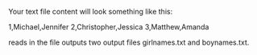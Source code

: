 Your text file content will look something like this:

1,Michael,Jennifer
2,Christopher,Jessica
3,Matthew,Amanda

reads in the file
outputs two output files girlnames.txt and boynames.txt.
